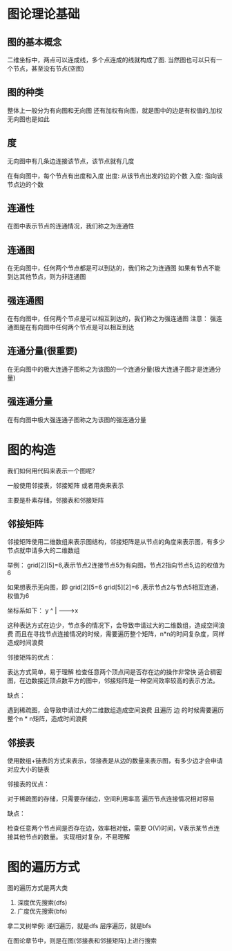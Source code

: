 # 图论理论基础

## 图的基本概念
二维坐标中，两点可以连成线，多个点连成的线就构成了图.
当然图也可以只有一个节点，甚至没有节点(空图)

## 图的种类
整体上一般分为有向图和无向图
还有加权有向图，就是图中的边是有权值的,加权无向图也是如此

## 度
无向图中有几条边连接该节点，该节点就有几度

在有向图中，每个节点有出度和入度
出度: 从该节点出发的边的个数
入度: 指向该节点边的个数

## 连通性
在图中表示节点的连通情况，我们称之为连通性

## 连通图
在无向图中，任何两个节点都是可以到达的，我们称之为连通图
如果有节点不能到达其他节点，则为非连通图

## 强连通图
在有向图中，任何两个节点是可以相互到达的，我们称之为强连通图
注意： 强连通图是在有向图中任何两个节点是可以相互到达

## 连通分量(很重要)
在无向图中的极大连通子图称之为该图的一个连通分量(极大连通子图才是连通分量)

## 强连通分量
在有向图中极大强连通子图称之为该图的强连通分量

# 图的构造
我们如何用代码来表示一个图呢?

一般使用邻接表，邻接矩阵 或者用类来表示

主要是朴素存储，邻接表和邻接矩阵

## 邻接矩阵
邻接矩阵使用二维数组来表示图结构，邻接矩阵是从节点的角度来表示图，有多少节点就申请多大的二维数组

举例：
grid[2][5]=6,表示节点2连接节点5为有向图，节点2指向节点5,边的权值为6

如果想表示无向图，即 grid[2][5=6 grid[5][2]=6 ,表示节点2与节点5相互连通，权值为6

坐标系如下：
y
^
|
--->x


这种表达方式在边少，节点多的情况下，会导致申请过大的二维数组，造成空间浪费
而且在寻找节点连接情况的时候，需要遍历整个矩阵，n*n的时间复杂度，同样造成时间浪费

邻接矩阵的优点：

表达方式简单，易于理解
检查任意两个顶点间是否存在边的操作非常快
适合稠密图，在边数接近顶点数平方的图中，邻接矩阵是一种空间效率较高的表示方法。


缺点：

遇到稀疏图，会导致申请过大的二维数组造成空间浪费 且遍历 边 的时候需要遍历整个n * n矩阵，造成时间浪费

## 邻接表
使用数组+链表的方式来表示，邻接表是从边的数量来表示图，有多少边才会申请对应大小的链表

邻接表的优点：

对于稀疏图的存储，只需要存储边，空间利用率高
遍历节点连接情况相对容易

缺点：

检查任意两个节点间是否存在边，效率相对低，需要 O(V)时间，V表示某节点连接其他节点的数量。
实现相对复杂，不易理解

# 图的遍历方式
图的遍历方式是两大类
1. 深度优先搜索(dfs)
2. 广度优先搜索(bfs)

拿二叉树举例:
递归遍历，就是dfs
层序遍历，就是bfs

在图论章节中，则是在图(邻接表和邻接矩阵)上进行搜索


